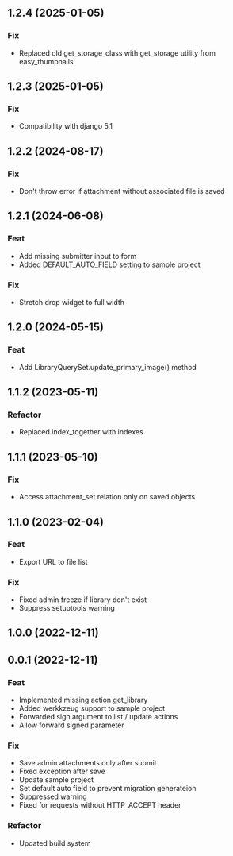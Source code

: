## 1.2.4 (2025-01-05)

### Fix

- Replaced old get_storage_class with get_storage utility from easy_thumbnails

## 1.2.3 (2025-01-05)

### Fix

- Compatibility with django 5.1

## 1.2.2 (2024-08-17)

### Fix

- Don't throw error if attachment without associated file is saved

## 1.2.1 (2024-06-08)

### Feat

- Add missing submitter input to form
- Added DEFAULT_AUTO_FIELD setting to sample project

### Fix

- Stretch drop widget to full width

## 1.2.0 (2024-05-15)

### Feat

- Add LibraryQuerySet.update_primary_image() method

## 1.1.2 (2023-05-11)

### Refactor

- Replaced index_together with indexes

## 1.1.1 (2023-05-10)

### Fix

- Access attachment_set relation only on saved objects

## 1.1.0 (2023-02-04)

### Feat

- Export URL to file list

### Fix

- Fixed admin freeze if library don't exist
- Suppress setuptools warning

## 1.0.0 (2022-12-11)

## 0.0.1 (2022-12-11)

### Feat

- Implemented missing action get_library
- Added werkkzeug support to sample project
- Forwarded sign argument to list / update actions
- Allow forward signed parameter

### Fix

- Save admin attachments only after submit
- Fixed exception after save
- Update sample project
- Set default auto field to prevent migration generateion
- Suppressed warning
- Fixed for requests without HTTP_ACCEPT header

### Refactor

- Updated build system
